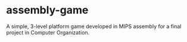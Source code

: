 # assembly-game
A simple, 3-level platform game developed in MIPS assembly for a final project in Computer Organization.
